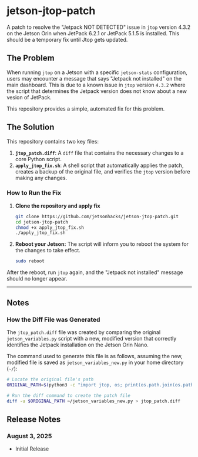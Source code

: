 # jetson-jtop-patch

A patch to resolve the "Jetpack NOT DETECTED" issue in `jtop` version 4.3.2 on the Jetson Orin when JetPack 6.2.1 or JetPack 5.1.5 is installed. This should be a temporary fix until Jtop gets updated.

## The Problem

When running `jtop` on a Jetson with a specific `jetson-stats` configuration, users may encounter a message that says "Jetpack not installed" on the main dashboard. This is due to a known issue in `jtop` version `4.3.2` where the script that determines the Jetpack version does not know about a new vesion of JetPack.

This repository provides a simple, automated fix for this problem.

## The Solution

This repository contains two key files:
1.  **`jtop_patch.diff`**: A `diff` file that contains the necessary changes to a core Python script.
2.  **`apply_jtop_fix.sh`**: A shell script that automatically applies the patch, creates a backup of the original file, and verifies the `jtop` version before making any changes.

### How to Run the Fix

1.  **Clone the repository and apply fix**
    ```bash
    git clone https://github.com/jetsonhacks/jetson-jtop-patch.git
    cd jetson-jtop-patch
    chmod +x apply_jtop_fix.sh
    ./apply_jtop_fix.sh
    ```

2.  **Reboot your Jetson:** The script will inform you to reboot the system for the changes to take effect.
    ```bash
    sudo reboot
    ```
After the reboot, run `jtop` again, and the "Jetpack not installed" message should no longer appear.

---

## Notes

### How the Diff File was Generated

The `jtop_patch.diff` file was created by comparing the original `jetson_variables.py` script with a new, modified version that correctly identifies the Jetpack installation on the Jetson Orin Nano.

The command used to generate this file is as follows, assuming the new, modified file is saved as `jetson_variables_new.py` in your home directory (`~/`):

```bash
# Locate the original file's path
ORIGINAL_PATH=$(python3 -c "import jtop, os; print(os.path.join(os.path.dirname(jtop.__file__), 'jetson_variables.py'))")

# Run the diff command to create the patch file
diff -u $ORIGINAL_PATH ~/jetson_variables_new.py > jtop_patch.diff
```
## Release Notes
### August 3, 2025
* Initial Release
